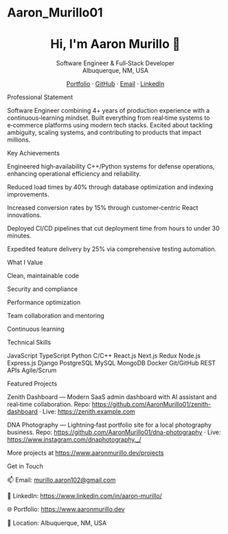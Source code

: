 # Aaron_Murillo01
<!-- 3D Contribution Graph -->

<h1 align="center">Hi, I'm Aaron Murillo 👋</h1> <p align="center"> Software Engineer & Full‑Stack Developer<br> Albuquerque, NM, USA </p> <p align="center"> <a href="https://www.aaronmurillo.dev">Portfolio</a> · <a href="https://github.com/AaronMurillo01">GitHub</a> · <a href="mailto:murillo.aaron102@gmail.com">Email</a> · <a href="https://www.linkedin.com/in/aaron-murillo/">LinkedIn</a> </p>
Professional Statement

Software Engineer combining 4+ years of production experience with a continuous‑learning mindset. Built everything from real‑time systems to e‑commerce platforms using modern tech stacks. Excited about tackling ambiguity, scaling systems, and contributing to products that impact millions.

Key Achievements

Engineered high‑availability C++/Python systems for defense operations, enhancing operational efficiency and reliability.

Reduced load times by 40% through database optimization and indexing improvements.

Increased conversion rates by 15% through customer‑centric React innovations.

Deployed CI/CD pipelines that cut deployment time from hours to under 30 minutes.

Expedited feature delivery by 25% via comprehensive testing automation.

What I Value

Clean, maintainable code

Security and compliance

Performance optimization

Team collaboration and mentoring

Continuous learning

Technical Skills

JavaScript TypeScript Python C/C++ React.js Next.js Redux Node.js Express.js Django PostgreSQL MySQL MongoDB Docker Git/GitHub REST APIs Agile/Scrum

Featured Projects

Zenith Dashboard — Modern SaaS admin dashboard with AI assistant and real‑time collaboration.
Repo: https://github.com/AaronMurillo01/zenith-dashboard
 · Live: https://zenith.example.com

DNA Photography — Lightning‑fast portfolio site for a local photography business.
Repo: https://github.com/AaronMurillo01/dna-photography
 · Live: https://www.instagram.com/dnaphotography._/

More projects at https://www.aaronmurillo.dev/projects

Get in Touch

📫 Email: murillo.aaron102@gmail.com

💼 LinkedIn: https://www.linkedin.com/in/aaron-murillo/

🌐 Portfolio: https://www.aaronmurillo.dev

📍 Location: Albuquerque, NM, USA

<!-- The 3D contribution graph above is generated via a GitHub Action using the "GitHub Profile 3D Contrib" workflow. Create a repository named after your GitHub username and add the workflow file `.github/workflows/profile-3d.yml` as described in the project's README. Once the workflow runs, it will produce SVG images in the `profile-3d-contrib` folder which you can reference in your README. -->
